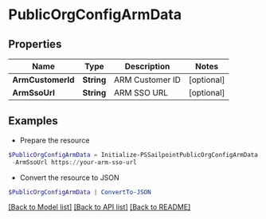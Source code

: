 # PublicOrgConfigArmData
## Properties

Name | Type | Description | Notes
------------ | ------------- | ------------- | -------------
**ArmCustomerId** | **String** | ARM Customer ID | [optional] 
**ArmSsoUrl** | **String** | ARM SSO URL | [optional] 

## Examples

- Prepare the resource
```powershell
$PublicOrgConfigArmData = Initialize-PSSailpointPublicOrgConfigArmData  -ArmCustomerId DE38E75A-5FF6-4A65-5DC7-08D64426B09E `
 -ArmSsoUrl https://your-arm-sso-url
```

- Convert the resource to JSON
```powershell
$PublicOrgConfigArmData | ConvertTo-JSON
```

[[Back to Model list]](../README.md#documentation-for-models) [[Back to API list]](../README.md#documentation-for-api-endpoints) [[Back to README]](../README.md)


